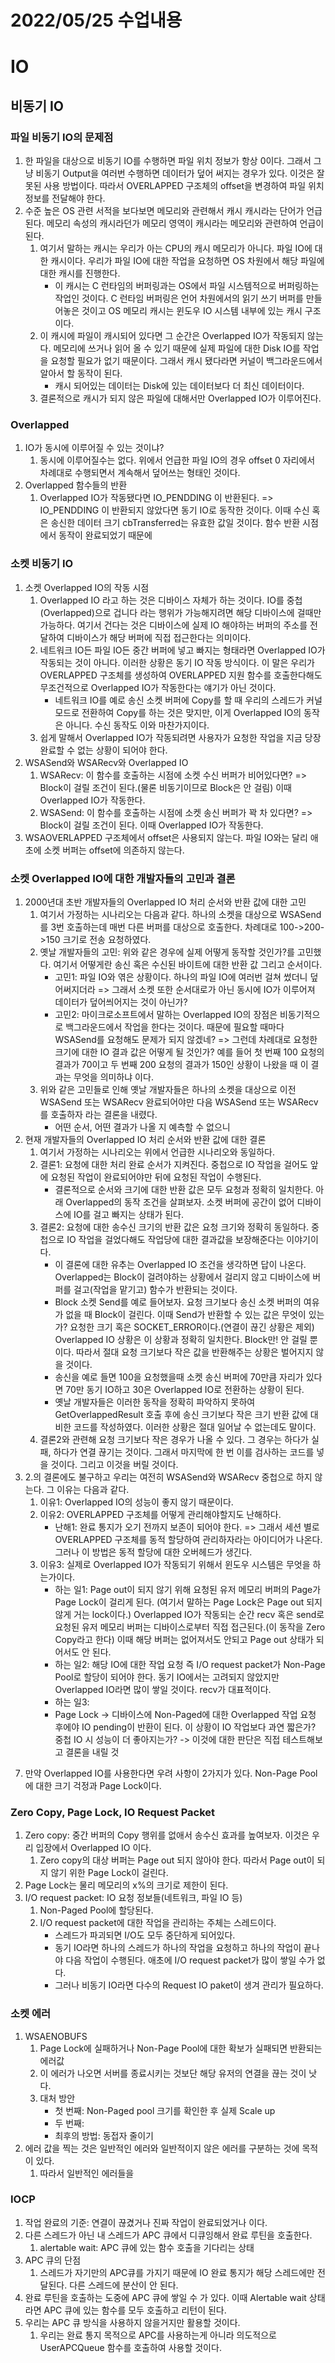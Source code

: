 # 2022/05/25 수업내용
# IO
## 비동기 IO
### 파일 비동기 IO의 문제점
1. 한 파일을 대상으로 비동기 IO를 수행하면 파일 위치 정보가 항상 0이다. 그래서 그냥 비동기 Output을 여러번 수행하면 데이터가 덮어 써지는 경우가 있다. 이것은 잘못된 사용 방법이다. 따라서 OVERLAPPED 구조체의 offset을 변경하여 파일 위치 정보를 전달해야 한다.
2. 수준 높은 OS 관련 서적을 보다보면 메모리와 관련해서 캐시 캐시라는 단어가 언급된다. 메모리 속성의 캐시라던가 메모리 영역이 캐시라는 메모리와 관련하여 언급이 된다.
    1) 여기서 말하는 캐시는 우리가 아는 CPU의 캐시 메모리가 아니다. 파일 IO에 대한 캐시이다. 우리가 파일 IO에 대한 작업을 요청하면 OS 차원에서 해당 파일에 대한 캐시를 진행한다.
        * 이 캐시는 C 런타임의 버퍼링과는 OS에서 파일 시스템적으로 버퍼링하는 작업인 것이다. C 런타임 버퍼링은 언어 차원에서의 읽기 쓰기 버퍼를 만들어놓은 것이고 OS 메모리 캐시는 윈도우 IO 시스템 내부에 있는 캐시 구조이다.
    2) 이 캐시에 파일이 캐시되어 있다면 그 순간은 Overlapped IO가 작동되지 않는다. 메모리에 쓰거나 읽어 올 수 있기 때문에 실제 파일에 대한 Disk IO를 작업을 요청할 필요가 없기 때문이다. 그래서 캐시 됐다라면 커널이 백그라운드에서 알아서 할 동작이 된다.
        * 캐시 되어있는 데이터는 Disk에 있는 데이터보다 더 최신 데이터이다.
    3) 결론적으로 캐시가 되지 않은 파일에 대해서만 Overlapped IO가 이루어진다.

### Overlapped
1. IO가 동시에 이루어질 수 있는 것이냐?
   1) 동시에 이루어질수는 없다. 위에서 언급한 파일 IO의 경우 offset 0 자리에서 차례대로 수행되면서 계속해서 덮어쓰는 형태인 것이다.
2. Overlapped 함수들의 반환
   1) Overlapped IO가 작동됐다면 IO_PENDDING 이 반환된다. => IO_PENDDING 이 반환되지 않았다면 동기 IO로 동작한 것이다. 이때 수신 혹은 송신한 데이터 크기 cbTransferred는 유효한 값일 것이다. 함수 반환 시점에서 동작이 완료되었기 때문에

### 소켓 비동기 IO
1. 소켓 Overlapped IO의 작동 시점
   1) Overlapped IO 라고 하는 것은 디바이스 자체가 하는 것이다. IO를 중첩(Overlapped)으로 겁니다 라는 행위가 가능해지려면 해당 디바이스에 걸때만 가능하다. 여기서 건다는 것은 디바이스에 실제 IO 해야하는 버퍼의 주소를 전달하여 디바이스가 해당 버퍼에 직접 접근한다는 의미이다.
   2) 네트워크 IO든 파일 IO든 중간 버퍼에 넣고 빠지는 형태라면 Overlapped IO가 작동되는 것이 아니다. 이러한 상황은 동기 IO 작동 방식이다. 이 말은 우리가 OVERLAPPED 구조체를 생성하여 OVERLAPPED 지원 함수를 호출한다해도 무조건적으로 Overlapped IO가 작동한다는 얘기가 아닌 것이다.
      * 네트워크 IO를 예로 송신 소켓 버퍼에 Copy를 할 때 우리의 스레드가 커널 모드로 전환하여 Copy를 하는 것은 맞지만, 이게 Overlapped IO의 동작은 아니다. 수신 동작도 이와 마찬가지이다.
   3) 쉽게 말해서 Overlapped IO가 작동되려면 사용자가 요청한 작업을 지금 당장 완료할 수 없는 상황이 되어야 한다.
2. WSASend와 WSARecv와 Overlapped IO
   1) WSARecv: 이 함수를 호출하는 시점에 소켓 수신 버퍼가 비어있다면? => Block이 걸릴 조건이 된다.(물론 비동기이므로 Block은 안 걸림) 이때 Overlapped IO가 작동한다.
   2) WSASend: 이 함수를 호출하는 시점에 소켓 송신 버퍼가 꽉 차 있다면? => Block이 걸릴 조건이 된다. 이때 Overlapped IO가 작동한다.
3. WSAOVERLAPPED 구조체에서 offset은 사용되지 않는다. 파일 IO와는 달리 애초에 소켓 버퍼는 offset에 의존하지 않는다.

### 소켓 Overlapped IO에 대한 개발자들의 고민과 결론
1. 2000년대 초반 개발자들의 Overlapped IO 처리 순서와 반환 값에 대한 고민
    1) 여기서 가정하는 시나리오는 다음과 같다. 하나의 소켓을 대상으로 WSASend를 3번 호출하는데 매번 다른 버퍼를 대상으로 호출한다. 차례대로 100->200->150 크기로 전송 요청하였다.
    2) 옛날 개발자들의 고민: 위와 같은 경우에 실제 어떻게 동작할 것인가?를 고민했다. 여기서 어떻게란 송신 혹은 수신된 바이트에 대한 반환 값 그리고 순서이다.
        * 고민1: 파일 IO와 엮은 상황이다. 하나의 파일 IO에 여러번 걸쳐 썼더니 덮어써지더라 => 그래서 소켓 또한 순서대로가 아닌 동시에 IO가 이루어져 데이터가 덮어씌어지는 것이 아닌가?
        * 고민2: 마이크로소프트에서 말하는 Overlapped IO의 장점은 비동기적으로 백그라운드에서 작업을 한다는 것이다. 때문에 필요할 때마다 WSASend를 요청해도 문제가 되지 않겠네? => 그런데 차례대로 요청한 크기에 대한 IO 결과 값은 어떻게 될 것인가? 예를 들어 첫 번째 100 요청의 결과가 70이고 두 번째 200 요청의 결과가 150인 상황이 나왔을 때 이 결과는 무엇을 의미하냐 이다.
    3) 위와 같은 고민들로 인해 옛날 개발자들은 하나의 소켓을 대상으로 이전 WSASend 또는 WSARecv 완료되어야만 다음 WSASend 또는 WSARecv를 호출하자 라는 결론을 내렸다.
        * 어떤 순서, 어떤 결과가 나올 지 예측할 수 없으니
2. 현재 개발자들의 Overlapped IO 처리 순서와 반환 값에 대한 결론
    1) 여기서 가정하는 시나리오는 위에서 언급한 시나리오와 동일하다.
    2) 결론1: 요청에 대한 처리 완료 순서가 지켜진다. 중첩으로 IO 작업을 걸어도 앞에 요청된 작업이 완료되어야만 뒤에 요청된 작업이 수행된다.
        * 결론적으로 순서와 크기에 대한 반환 값은 모두 요청과 정확히 일치한다. 아래 Overlapped의 동작 조건을 살펴보자. 소켓 버퍼에 공간이 없어 디바이스에 IO를 걸고 빠지는 상태가 된다.
    3) 결론2: 요청에 대한 송수신 크기의 반환 값은 요청 크기와 정확히 동일하다. 중첩으로 IO 작업을 걸었다해도 작업당에 대한 결과값을 보장해준다는 이야기이다.
        * 이 결론에 대한 유추는 Overlapped IO 조건을 생각하면 답이 나온다. Overlapped는 Block이 걸려야하는 상황에서 걸리지 않고 디바이스에 버퍼를 걸고(작업을 맡기고) 함수가 반환되는 것이다.
        * Block 소켓 Send를 예로 들어보자. 요청 크기보다 송신 소켓 버퍼의 여유가 없을 때 Block이 걸린다. 이때 Send가 반환할 수 있는 값은 무엇이 있는가? 요청한 크기 혹은 SOCKET_ERROR이다.(연결이 끊긴 상황은 제외) Overlapped IO 상황은 이 상황과 정확히 일치한다. Block만! 안 걸릴 뿐이다. 따라서 절대 요청 크기보다 작은 값을 반환해주는 상황은 벌어지지 않을 것이다.
        * 송신을 예로 들면 100을 요청했을때 소켓 송신 버퍼에 70만큼 자리가 있다면 70만 동기 IO하고 30은 Overlapped IO로 전환하는 상황이 된다.
        * 옛날 개발자들은 이러한 동작을 정확히 파악하지 못하여 GetOverlappedResult 호출 후에 송신 크기보다 작은 크기 반환 값에 대비한 코드를 작성하였다. 이러한 상황은 절대 일어날 수 없는데도 말이다.
    4) 결론2와 관련해 요청 크기보다 작은 경우가 나올 수 있다. 그 경우는 하다가 실패, 하다가 연결 끊기는 것이다. 그래서 마지막에 한 번 이를 검사하는 코드를 넣을 것이다. 그리고 이것을 버릴 것이다.
3. 2.의 결론에도 불구하고 우리는 여전히 WSASend와 WSARecv 중첩으로 하지 않는다. 그 이유는 다음과 같다.
    1) 이유1: Overlapped IO의 성능이 좋지 않기 때문이다. 
    2) 이유2: OVERLAPPED 구조체를 어떻게 관리해야할지도 난해하다.
        * 난해1: 완료 통지가 오기 전까지 보존이 되어야 한다. => 그래서 세션 별로 OVERLAPPED 구조체를 동적 할당하여 관리하자라는 아이디어가 나온다. 그러나 이 방법은 동적 할당에 대한 오버헤드가 생긴다.
    3) 이유3: 실제로 Overlapped IO가 작동되기 위해서 윈도우 시스템은 무엇을 하는가이다.
        * 하는 일1: Page out이 되지 않기 위해 요청된 유저 메모리 버퍼의 Page가 Page Lock이 걸리게 된다. (여기서 말하는 Page Lock은 Page out 되지 않게 거는 lock이다.) Overlapped IO가 작동되는 순간 recv 혹은 send로 요청된 유저 메모리 버퍼는 디바이스로부터 직접 접근된다.(이 동작을 Zero Copy라고 한다) 이때 해당 버퍼는 없어져서도 안되고 Page out 상태가 되어서도 안 된다.
        * 하는 일2: 해당 IO에 대한 작업 요청 즉 I/O request packet가 Non-Page Pool로 할당이 되어야 한다. 동기 IO에서는 고려되지 않았지만 Overlapped IO라면 많이 쌓일 것이다. recv가 대표적이다.
        * 하는 일3: 
        * Page Lock -> 디바이스에 Non-Paged에 대한 Overlapped 작업 요청 후에야 IO pending이 반환이 된다. 이 상황이 IO 작업보다 과연 짧은가? 중첩 IO 시 성능이 더 좋아지는가? -> 이것에 대한 판단은 직접 테스트해보고 결론을 내릴 것
7) 만약 Overlapped IO를 사용한다면 우려 사항이 2가지가 있다. Non-Page Pool에 대한 크기 걱정과 Page Lock이다.

### Zero Copy, Page Lock, IO Request Packet
1. Zero copy: 중간 버퍼의 Copy 행위를 없애서 송수신 효과를 높여보자. 이것은 우리 입장에서 Overlapped IO 이다.
    1) Zero copy의 대상 버퍼는 Page out 되지 않아야 한다. 따라서 Page out이 되지 않기 위한 Page Lock이 걸린다.
2. Page Lock는 물리 메모리의 x%의 크기로 제한이 된다. 
3. I/O request packet: IO 요청 정보들(네트워크, 파일 IO 등)
    1) Non-Paged Pool에 할당된다.
    2) I/O request packet에 대한 작업을 관리하는 주체는 스레드이다.
        * 스레드가 파괴되면 I/O도 모두 중단하게 되어있다.
        * 동기 IO라면 하나의 스레드가 하나의 작업을 요청하고 하나의 작업이 끝나야 다음 작업이 수행된다. 애초에 I/O request packet가 많이 쌓일 수가 없다.
        * 그러나 비동기 IO라면 다수의 Request IO paket이 생겨 관리가 필요하다.

### 소켓 에러
1. WSAENOBUFS
    1) Page Lock에 실패하거나 Non-Page Pool에 대한 확보가 실패되면 반환되는 에러값
    2) 이 에러가 나오면 서버를 종료시키는 것보단 해당 유저의 연결을 끊는 것이 낫다.
    3) 대처 방안
        * 첫 번째: Non-Paged pool 크기를 확인한 후 실제 Scale up
        * 두 번째: 
        * 최후의 방법: 동접자 줄이기
2. 에러 값을 찍는 것은 일반적인 에러와 일반적이지 않은 에러를 구분하는 것에 목적이 있다.
    1) 따라서 일반적인 에러들을 

### IOCP
1. 작업 완료의 기준: 연결이 끊겼거나 진짜 작업이 완료되었거나 이다.
2. 다른 스레드가 아닌 내 스레드가 APC 큐에서 디큐잉해서 완료 루틴을 호출한다.
    1) alertable wait: APC 큐에 있는 함수 호출을 기다리는 상태 
3. APC 큐의 단점
    1) 스레드가 자기만의 APC큐를 가지기 때문에 IO 완료 통지가 해당 스레드에만 전달된다. 다른 스레드에 분산이 안 된다.
4. 완료 루틴을 호출하는 도중에 APC 큐에 쌓일 수 가 있다. 이때 Alertable wait 상태라면 APC 큐에 있는 함수를 모두 호출하고 리턴이 된다.
5. 우리는 APC 큐 방식을 사용하지 않을거지만 활용할 것이다.
    1) 우리는 완료 통지 목적으로 APC를 사용하는게 아니라 의도적으로 UserAPCQueue 함수를 호출하여 사용할 것이다.
